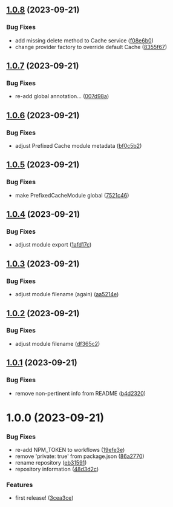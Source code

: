 ## [1.0.8](https://github.com/demandio-labs/nestjs-utils/compare/v1.0.7...v1.0.8) (2023-09-21)


### Bug Fixes

* add missing delete method to Cache service ([f08e6b0](https://github.com/demandio-labs/nestjs-utils/commit/f08e6b07ec21bc4fbc608fdfadbcd098f2166f9d))
* change provider factory to override default Cache ([8355f67](https://github.com/demandio-labs/nestjs-utils/commit/8355f677109b8bc0f649d0ef4c94e30d3da0d422))

## [1.0.7](https://github.com/demandio-labs/nestjs-utils/compare/v1.0.6...v1.0.7) (2023-09-21)


### Bug Fixes

* re-add global annotation... ([007d98a](https://github.com/demandio-labs/nestjs-utils/commit/007d98a69e507077d047e61d5d3a0726cabc53e5))

## [1.0.6](https://github.com/demandio-labs/nestjs-utils/compare/v1.0.5...v1.0.6) (2023-09-21)


### Bug Fixes

* adjust Prefixed Cache module metadata ([bf0c5b2](https://github.com/demandio-labs/nestjs-utils/commit/bf0c5b20d64093c7503e61df437f20a6d28bf756))

## [1.0.5](https://github.com/demandio-labs/nestjs-utils/compare/v1.0.4...v1.0.5) (2023-09-21)


### Bug Fixes

* make PrefixedCacheModule global ([7521c46](https://github.com/demandio-labs/nestjs-utils/commit/7521c4699c31610208fbf2e1166048a70f5cfe90))

## [1.0.4](https://github.com/demandio-labs/nestjs-utils/compare/v1.0.3...v1.0.4) (2023-09-21)


### Bug Fixes

* adjust module export ([1afd17c](https://github.com/demandio-labs/nestjs-utils/commit/1afd17c0cd93ea62ba07ccd420f0a1861fff4d44))

## [1.0.3](https://github.com/demandio-labs/nestjs-utils/compare/v1.0.2...v1.0.3) (2023-09-21)


### Bug Fixes

* adjust module filename (again) ([aa5214e](https://github.com/demandio-labs/nestjs-utils/commit/aa5214e231326cbe89618e354e430a69e9a7438b))

## [1.0.2](https://github.com/demandio-labs/nestjs-utils/compare/v1.0.1...v1.0.2) (2023-09-21)


### Bug Fixes

* adjust module filename ([df365c2](https://github.com/demandio-labs/nestjs-utils/commit/df365c2733e36051bf99e0e3e0a14273d92318d3))

## [1.0.1](https://github.com/demandio-labs/nestjs-utils/compare/v1.0.0...v1.0.1) (2023-09-21)


### Bug Fixes

* remove non-pertinent info from README ([b4d2320](https://github.com/demandio-labs/nestjs-utils/commit/b4d2320bb97c7ac359d83d6f55d88bf3e6813c01))

# 1.0.0 (2023-09-21)


### Bug Fixes

* re-add NPM_TOKEN to workflows ([19efe3e](https://github.com/demandio-labs/nestjs-utils/commit/19efe3ed6d016aae9c70e658fe2f8bd0af830434))
* remove 'private: true' from package.json ([86a2770](https://github.com/demandio-labs/nestjs-utils/commit/86a277030b22e18d0e334ada74c1819d1814b40a))
* rename repository ([eb31591](https://github.com/demandio-labs/nestjs-utils/commit/eb31591a9b82aa1ac744adbcd5cf51f1470b0c7d))
* repository information ([48d3d2c](https://github.com/demandio-labs/nestjs-utils/commit/48d3d2ce832e3b08209f4cfd7cf1dd8b2c938a84))


### Features

* first release! ([3cea3ce](https://github.com/demandio-labs/nestjs-utils/commit/3cea3ce76c15d90875e21238c3022ef6acce106e))
